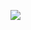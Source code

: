 <!--START_SECTION:waka--><!--END_SECTION:waka-->

![](https://komarev.com/ghpvc/?username=marcogarganigo)
